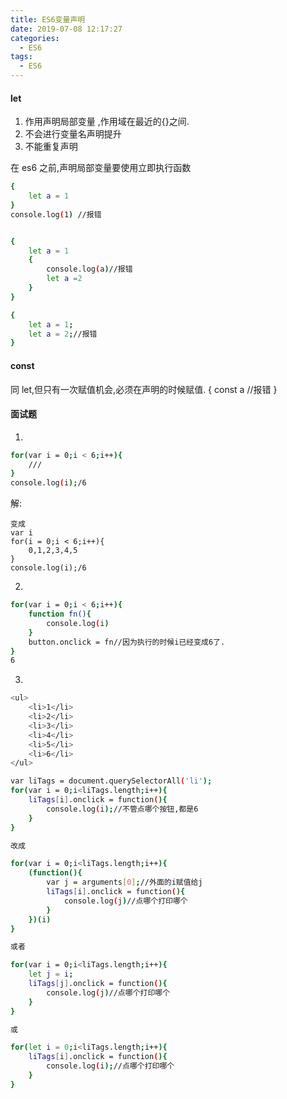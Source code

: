 ```yaml
---
title: ES6变量声明
date: 2019-07-08 12:17:27
categories:
  - ES6
tags:
  - ES6
---
```


#### let

1. 作用声明局部变量 ,作用域在最近的{}之间.
2. 不会进行变量名声明提升
3. 不能重复声明

在 es6 之前,声明局部变量要使用立即执行函数

```bash
{
    let a = 1
}
console.log(1) //报错


{
    let a = 1
    {
        console.log(a)//报错
        let a =2
    }
}

{
    let a = 1;
    let a = 2;//报错
}
```

#### const

同 let,但只有一次赋值机会,必须在声明的时候赋值.
{
const a //报错
}

#### 面试题

1.

```bash
for(var i = 0;i < 6;i++){
    ///
}
console.log(i);/6
```

解:

```bah
变成
var i
for(i = 0;i < 6;i++){
    0,1,2,3,4,5
}
console.log(i);/6
```

2.

```bash
for(var i = 0;i < 6;i++){
    function fn(){
        console.log(i)
    }
    button.onclick = fn//因为执行的时候i已经变成6了.
}
6
```

3.

```bash
<ul>
    <li>1</li>
    <li>2</li>
    <li>3</li>
    <li>4</li>
    <li>5</li>
    <li>6</li>
</ul>

var liTags = document.querySelectorAll('li');
for(var i = 0;i<liTags.length;i++){
    liTags[i].onclick = function(){
        console.log(i);//不管点哪个按钮,都是6
    }
}

改成

for(var i = 0;i<liTags.length;i++){
    (function(){
        var j = arguments[0];//外面的i赋值给j
        liTags[i].onclick = function(){
            console.log(j)//点哪个打印哪个
        }
    })(i)
}

或者

for(var i = 0;i<liTags.length;i++){
    let j = i;
    liTags[j].onclick = function(){
        console.log(j)//点哪个打印哪个
    }
}

或

for(let i = 0;i<liTags.length;i++){
    liTags[i].onclick = function(){
        console.log(i);//点哪个打印哪个
    }
}
```
